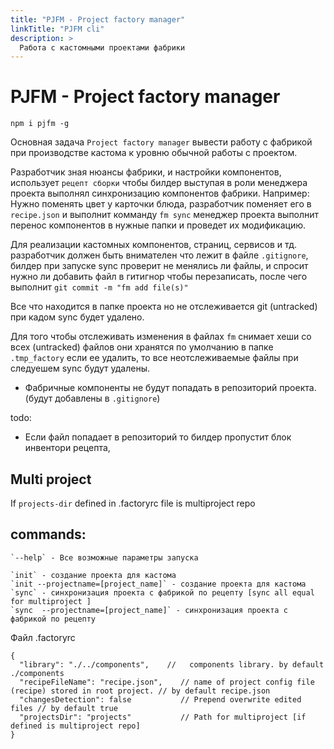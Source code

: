```yaml
---
title: "PJFM - Project factory manager"
linkTitle: "PJFM cli"
description: >
  Работа с кастомными проектами фабрики
---
```

 
# PJFM - Project factory manager

`npm i pjfm -g`

Основная задача `Project factory manager` вывести работу с фабрикой при производстве кастома к уровню обычной работы с проектом.

Разработчик зная нюансы фабрики, и настройки компонентов, использует `рецепт сборки` чтобы билдер выступая в роли менеджера проекта выполнял синхронизацию компонентов фабрики. Например: Нужно поменять цвет у карточки блюда, разработчик поменяет его в `recipe.json` и выполнит комманду `fm sync` менеджер проекта выполнит перенос компонентов в нужные папки и проведет их модификацию. 

Для реализации кастомных компонентов, страниц, сервисов и тд. разработчик должен быть внимателен что лежит в файле `.gitignore`, билдер при запуске sync проверит не менялись ли файлы, и спросит нужно ли добавить файл в гитигнор чтобы перезаписать, после чего выполнит `git commit -m "fm add file(s)"`

Все что находится в папке проекта но не отслеживается git (untracked) при кадом sync будет удалено.

Для того чтобы отслеживать изменения в файлах `fm` снимает хеши со всех (untracked) файлов они хранятся по умолчанию в папке `.tmp_factory` если ее удалить, то все неотслеживаемые файлы при следуешем sync будут удалены.


* Фабричные компоненты не будут попадать в репозиторий проекта. (будут добавлены в `.gitignore`)

todo:
* Если файл попадает в репозиторий то билдер пропустит блок инвентори рецепта, 

## Multi project
  If `projects-dir` defined in .factoryrc file is multiproject repo

## commands:
    
    `--help` - Все возможные параметры запуска

    `init` - создание проекта для кастома
    `init --projectname=[project_name]` - создание проекта для кастома
    `sync` - синхронизация проекта с фабрикой по рецепту [sync all equal for multiproject ]
    `sync  --projectname=[project_name]` - синхронизация проекта с фабрикой по рецепту

Файл .factoryrc

```
{
  "library": "./../components",    //   components library. by default ./components
  "recipeFileName": "recipe.json",    // name of project config file (recipe) stored in root project. // by default recipe.json
  "changesDetection": false           // Prepend overwrite edited files // by default true
  "projectsDir": "projects"           // Path for multiproject [if defined is multiproject repo]
}

```
